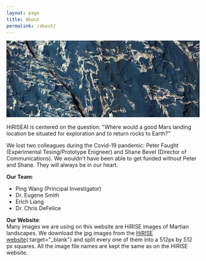 ```yaml
---
layout: page
title: About
permalink: /about/
---
```

<p><div>
<img src="/assets/images/ESP_071952_1670.jpg" class="img-fluid" alt=" " />
</div></p>

HiRISEAI is centered on the question: "Where would a good Mars landing location be situated for exploration and to return rocks to Earth?" 

We lost two colleagues during the Covid-19 pandemic: Peter Faught (Experimental Tesing/Prototype Enigneer) and Shane Bevel (Director of Communications). We wouldn't have been able to get funded without Peter and Shane. They will always be in our heart.

**Our Team**:  
- Ping Wang (Principal Investigator)
- Dr. Eugene Smith 
- Erich Liang
- Dr. Chris DeFelice

**Our Website**:  
Many images we are using on this website are HiRISE images of Martian landscapes. We download the jpg images from the [HiRISE website](https://www.uahirise.org/){:target="_blank"} and split every one of them into a 512px by 512 px squares. All the image file names are kept the same as on the HiRISE website.




